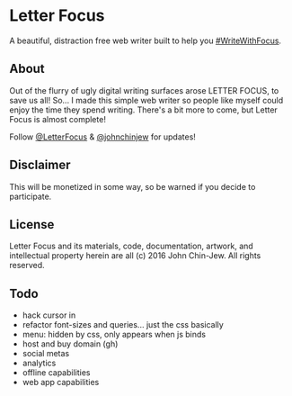 # Letter Focus
A beautiful, distraction free web writer built to help you [#WriteWithFocus](http://twitter.com/search?q=%23WriteWithFocus).


## About
Out of the flurry of ugly digital writing surfaces arose LETTER FOCUS, to save us all! So... I made this simple web writer so people like myself could enjoy the time they spend writing. There's a bit more to come, but Letter Focus is almost complete!

Follow [@LetterFocus](http://twitter.com/letterfocus) & [@johnchinjew](http://twitter.com/johnchinjew) for updates!


## Disclaimer
This will be monetized in some way, so be warned if you decide to participate.


## License
Letter Focus and its materials, code, documentation, artwork, and intellectual property herein are all (c) 2016 John Chin-Jew. All rights reserved.


## Todo
- hack cursor in
- refactor font-sizes and queries... just the css basically
- menu: hidden by css, only appears when js binds
- host and buy domain (gh)
- social metas
- analytics
- offline capabilities
- web app capabilities
